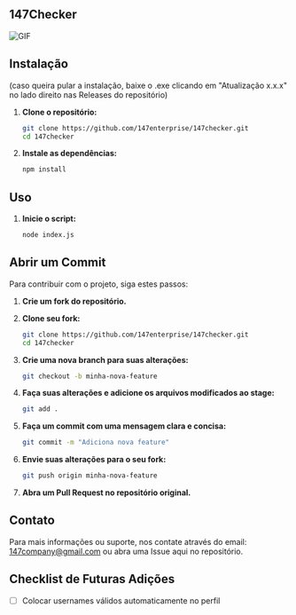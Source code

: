 ## 147Checker

<img align="center" alt="GIF" src="https://i.imgur.com/oPjKHKj.png">
<br>

## Instalação
(caso queira pular a instalação, baixe o .exe clicando em "Atualização x.x.x" no lado direito nas Releases do repositório)

1. **Clone o repositório:**
    ```sh
    git clone https://github.com/147enterprise/147checker.git
    cd 147checker
    ```

2. **Instale as dependências:**
    ```sh
    npm install
    ```
## Uso

1. **Inicie o script:**
    ```sh
    node index.js
    ```

## Abrir um Commit

Para contribuir com o projeto, siga estes passos:

1. **Crie um fork do repositório.**
2. **Clone seu fork:**
    ```sh
    git clone https://github.com/147enterprise/147checker.git
    cd 147checker
    ```

3. **Crie uma nova branch para suas alterações:**
    ```sh
    git checkout -b minha-nova-feature
    ```

4. **Faça suas alterações e adicione os arquivos modificados ao stage:**
    ```sh
    git add .
    ```

5. **Faça um commit com uma mensagem clara e concisa:**
    ```sh
    git commit -m "Adiciona nova feature"
    ```

6. **Envie suas alterações para o seu fork:**
    ```sh
    git push origin minha-nova-feature
    ```

7. **Abra um Pull Request no repositório original.**

## Contato

Para mais informações ou suporte, nos contate através do email: [147company@gmail.com](mailto:147company@gmail.com) ou abra uma Issue aqui no repositório.

## Checklist de Futuras Adições

- [ ] Colocar usernames válidos automaticamente no perfil
